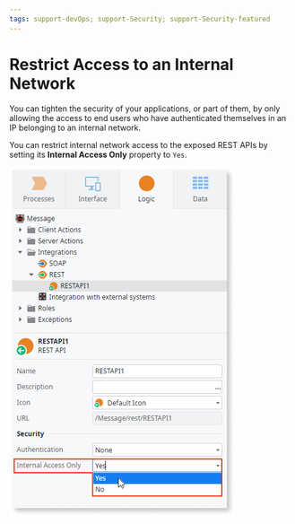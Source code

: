 ```yaml
---
tags: support-devOps; support-Security; support-Security-featured
---
```


# Restrict Access to an Internal Network

You can tighten the security of your applications, or part of them, by only allowing the access to end users who have authenticated themselves in an IP belonging to an internal network.

You can restrict internal network access to the exposed REST APIs by setting its **Internal Access Only** property to `Yes`.

![restrict internal network](images/internal-network-set-ss.png)
